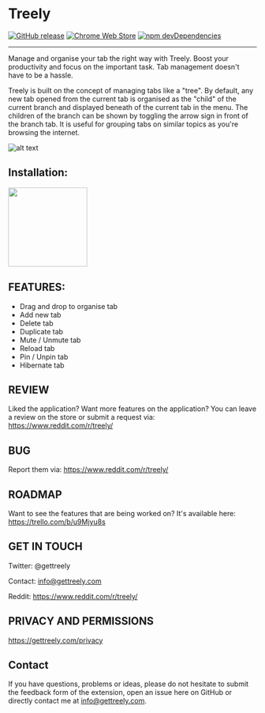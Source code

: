 # Treely


[![GitHub release](https://img.shields.io/github/v/release/Open-Club/Treely)](https://github.com/Open-Club/Treely/releases/)
[![Chrome Web Store](https://img.shields.io/chrome-web-store/users/hbledhepdppepjnbnohiepcpcnphimdj)](https://chrome.google.com/webstore/detail/tree-style-tab-for-chrome/hbledhepdppepjnbnohiepcpcnphimdj)
[![npm devDependencies](https://david-dm.org/open-club/treely.svg)](https://david-dm.org/open-club/treely.svg)



---
Manage and organise your tab the right way with Treely. Boost your productivity and focus on the important task. Tab management doesn't have to be a hassle.

Treely is built on the concept of managing tabs like a "tree". By default, any new tab opened from the current tab is organised as the "child" of the current branch and displayed beneath of the current tab in the menu. The children of the branch can be shown by toggling the arrow sign in front of the branch tab. It is useful for grouping tabs on similar topics as you're browsing the internet.

![alt text](https://github.com/Open-Club/Treely/blob/master/src/assets/img/README.jpg "treely")

## Installation:

<a href="https://chrome.google.com/webstore/detail/tree-style-tab-for-chrome/hbledhepdppepjnbnohiepcpcnphimdj" target="_blank"><img src="https://i.imgur.com/dqincze.png" width="160" /></a>

## FEATURES:

* Drag and drop to organise tab
* Add new tab
* Delete tab
* Duplicate tab
* Mute / Unmute tab
* Reload tab
* Pin / Unpin tab
* Hibernate tab


## REVIEW

Liked the application? Want more features on the application?
You can leave a review on the store or submit a request via: https://www.reddit.com/r/treely/


## BUG
Report them via: https://www.reddit.com/r/treely/

## ROADMAP

Want to see the features that are being worked on?
It's available here: https://trello.com/b/u9Mjyu8s


## GET IN TOUCH

Twitter: @gettreely

Contact: info@gettreely.com

Reddit: https://www.reddit.com/r/treely/


## PRIVACY AND PERMISSIONS

https://gettreely.com/privacy



## Contact

If you have questions, problems or ideas, please do not hesitate to submit the feedback form of the extension, open an issue here on GitHub or directly contact me at <a href="mailto:info@gettreely.com">info@gettreely.com</a>.
